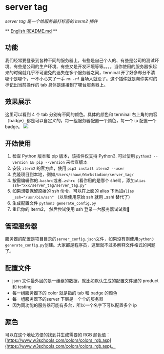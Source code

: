 
# server tag
*server tag 是一个给服务器打标签的 iterm2 插件*

** [English README.md](https://github.com/shawn-bluce/server_tag/blob/master/README_EN.md) **

## 功能
我们经常要登录到各种不同的服务器上，有些是自己个人的、有些是公司的测试环境、有些是公司的生产环境、有些又是开发环境等等。。。。当你使用的服务器多起来的时候就几乎不可避免的迷失在多个服务器之间，terminal 开了好多却分不清哪个是哪个，一不小心来了一手 `rm -rf` 当场人就没了。这个插件就是帮你实时的标记出当前操作的 tab 具体是连接到了哪台服务器上。

## 效果展示
这里可以看到 4 个 tab 分别有不同的颜色。具体的颜色和 terminal 右上角的内容（badge）都是可以自定义的，每一组服务器配置一个颜色，每一个 ip 配置一个badge。
![](https://raw.githubusercontent.com/shawn-bluce/pics_home/master/20200822140557.png)

## 开始使用
1. 检查 Python 版本和 pip 版本，该插件仅支持 Python3. 可以使用 `python3 --version && pip --version` 来检查版本
2. 安装 `iterm2` 的官方库，使用 `pip3 install iterm2 --user`
3. 克隆项目到本地，例如`/Users/shawn/Workstadion/server_tag/`
4. 按需编辑你的`.bashrc`或者`.zshrc`（看你用的是哪个 shell），添加`alias ssh="xxx/server_tag/server_tag.py"`
5. 如果想要保留原始的 ssh 命令，可以在上面的 alias 下添加`alias _ssh="/usr/bin/ssh"` （以后使用原始 ssh 就用 \_sshi 替代了）
6. 生成配置文件 `python3 generate_config.py`
7. 重启你的 iterm2， 然后尝试使用 ssh 登录一台服务器试试看🎉

## 管理服务器
服务器的配置是项目目录的`server_config.json`文件，如果没有则使用`python3 generate_config.py`创建。大家都是程序员，这里就不过多解释文件格式的问题了。

## 配置文件
* json 文件最外层的是一组组的数据，就比如默认生成的配置文件里的 product 和 testing
* 每一组服务器下的 color 就是指的 tab 和 badge 的颜色
* 每一组服务器下的server 下层是一个个的服务器
* 因为同功能的服务器可能有多台，所以一个名字下可以配置多个 ip

## 颜色
可以在这个地址方便的找到并生成需要的 RGB 颜色值：[https://www.w3schools.com/colors/colors_rgb.asp](https://www.w3schools.com/colors/colors_rgb.asp)。

